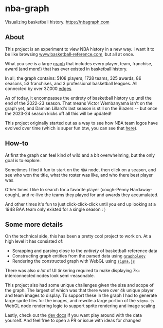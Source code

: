 # nba-graph

Visualizing basketball history. https://nbagraph.com

## About

This project is an experiment to view NBA history in a new way. I want it to be like browsing www.basketball-reference.com, but all at once. 

What you see is a large [graph](https://en.wikipedia.org/wiki/Graph_(abstract_data_type)) that includes every player, team, franchise, award (and more!) that has ever existed in basketball history.

In all, the graph contains: 5108 players, 1728 teams, 325 awards, 86 seasons, 53 franchises, and 3 professional basketball leagues. All connected by over 37,000 [edges](https://en.wikipedia.org/wiki/Glossary_of_graph_theory#edge).

As of today, it encompasses the entirety of basketball history up until the end of the 2022-23 season. That means Victor Wembanyama isn't on the graph yet, and Damian Lillard's last season is still on the Blazers -- but once the 2023-24 season kicks off all this will be updated!

This project originally started out as a way to see how NBA team logos have evolved over time (which is super fun btw, you can see that [here](https://www.reddit.com/r/nba/comments/10ryoq1/nba_team_logos_over_time/)). 

## How-to

At first the graph can feel kind of wild and a bit overwhelming, but the only goal is to explore. 

Sometimes I find it fun to start on the `NBA` node, then click on a season, and see who won the title, what the roster was like, and who there best player was. 

Other times I like to search for a favorite player (cough-Penny Hardaway-cough), and re-live the teams they played for and awards they accumulated.

And other times it's fun to just click-click-click until you end up looking at a 1948 BAA team only existed for a single season : )

## Some more details

On the technical side, this has been a pretty cool project to work on. At a high level it has consisted of:

* Scrapping and parsing close to the *entirety* of basketball-reference data
* Constructing graph entities from the parsed data using [`graphology`](https://graphology.github.io/)
* Rendering the constructed graph with WebGL using [`sigma.js`](https://github.com/jacomyal/sigma.js)

There was also *a lot* of UI tinkering required to make displaying 7k+ interconnected nodes look semi-reasonable. 

This project also had some unique challenges given the size and scope of the graph. The largest of which was that there were over 4k unique player and team images to display. To support these in the graph I had to generate large sprite files for the images, and rewrite a large portion of the `sigma.js` WebGL node rendering logic to support sprite rendering and image scaling.

Lastly, check out the [dev docs](docs/dev.md) if you want play around with the data yourself. And feel free to open a PR or issue with ideas for changes!
